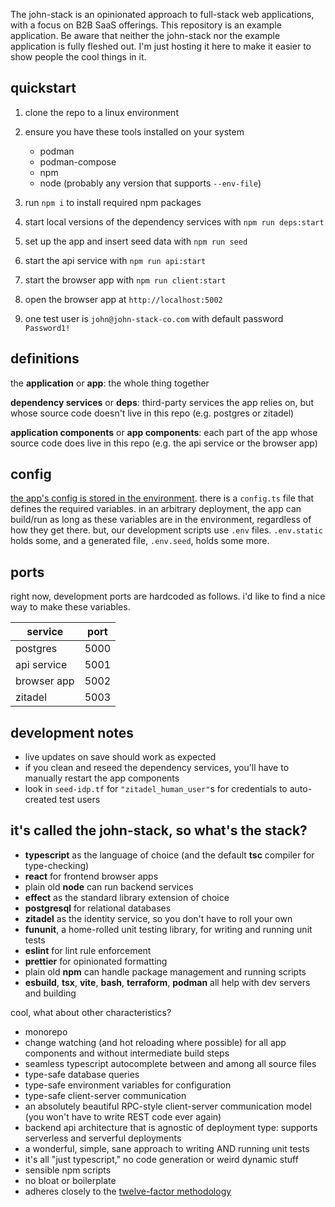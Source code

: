 The john-stack is an opinionated approach to full-stack web applications, with a focus on B2B SaaS offerings. This repository is an example application. Be aware that neither the john-stack nor the example application is fully fleshed out. I'm just hosting it here to make it easier to show people the cool things in it.

## quickstart

1. clone the repo to a linux environment
2. ensure you have these tools installed on your system

   - podman
   - podman-compose
   - npm
   - node (probably any version that supports `--env-file`)

3. run `npm i` to install required npm packages
4. start local versions of the dependency services with `npm run deps:start`
5. set up the app and insert seed data with `npm run seed`
6. start the api service with `npm run api:start`
7. start the browser app with `npm run client:start`
8. open the browser app at `http://localhost:5002`
9. one test user is `john@john-stack-co.com` with default password `Password1!`

## definitions

the **application** or **app**: the whole thing together

**dependency services** or **deps**: third-party services the app relies on, but whose source code doesn't live in this repo (e.g. postgres or zitadel)

**application components** or **app components**: each part of the app whose source code does live in this repo (e.g. the api service or the browser app)

## config

[the app's config is stored in the environment](https://12factor.net/config).
there is a `config.ts` file that defines the required variables.
in an arbitrary deployment, the app can build/run as long as these variables are in the environment, regardless of how they get there.
but, our development scripts use `.env` files. `.env.static` holds some, and a generated file, `.env.seed`, holds some more.

## ports

right now, development ports are hardcoded as follows. i'd like to find a nice way to make these variables.

| service     | port |
| ----------- | ---- |
| postgres    | 5000 |
| api service | 5001 |
| browser app | 5002 |
| zitadel     | 5003 |

## development notes

- live updates on save should work as expected
- if you clean and reseed the dependency services, you'll have to manually restart the app components
- look in `seed-idp.tf` for `"zitadel_human_user"`s for credentials to auto-created test users

## it's called the john-stack, so what's the stack?

- **typescript** as the language of choice (and the default **tsc** compiler for type-checking)
- **react** for frontend browser apps
- plain old **node** can run backend services
- **effect** as the standard library extension of choice
- **postgresql** for relational databases
- **zitadel** as the identity service, so you don't have to roll your own
- **fununit**, a home-rolled unit testing library, for writing and running unit tests
- **eslint** for lint rule enforcement
- **prettier** for opinionated formatting
- plain old **npm** can handle package management and running scripts
- **esbuild**, **tsx**, **vite**, **bash**, **terraform**, **podman** all help with dev servers and building

cool, what about other characteristics?

- monorepo
- change watching (and hot reloading where possible) for all app components and without intermediate build steps
- seamless typescript autocomplete between and among all source files
- type-safe database queries
- type-safe environment variables for configuration
- type-safe client-server communication
- an absolutely beautiful RPC-style client-server communication model (you won't have to write REST code ever again)
- backend api architecture that is agnostic of deployment type: supports serverless and serverful deployments
- a wonderful, simple, sane approach to writing AND running unit tests
- it's all "just typescript," no code generation or weird dynamic stuff
- sensible npm scripts
- no bloat or boilerplate
- adheres closely to the [twelve-factor methodology](https://12factor.net/)
